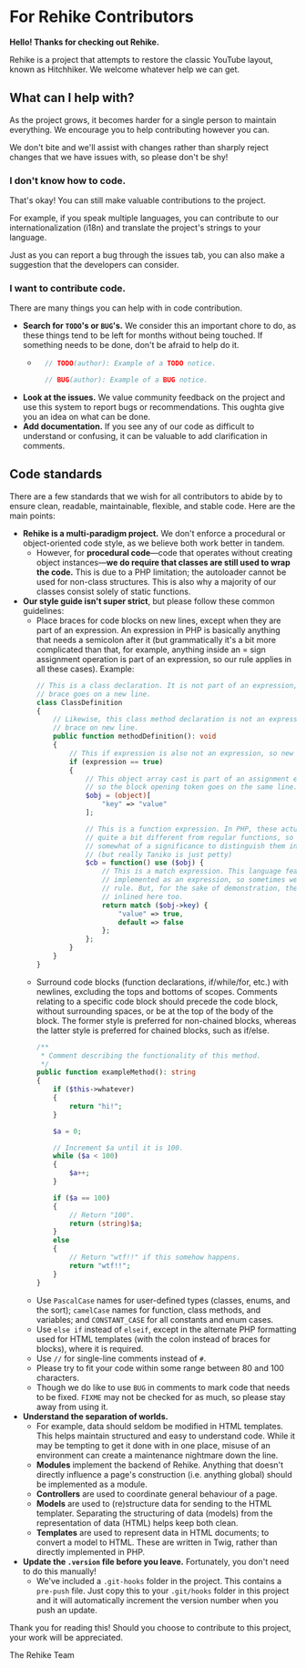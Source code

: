 # For Rehike Contributors

**Hello! Thanks for checking out Rehike.**

Rehike is a project that attempts to restore the classic YouTube layout, known as Hitchhiker. We welcome whatever help we can get.

## What can I help with?

As the project grows, it becomes harder for a single person to maintain everything. We encourage you to help contributing however you can.

We don't bite and we'll assist with changes rather than sharply reject changes that we have issues with, so please don't be shy!

### **I don't know how to code.**

That's okay! You can still make valuable contributions to the project.

For example, if you speak multiple languages, you can contribute to our internationalization (i18n) and translate the project's strings to your language.

Just as you can report a bug through the issues tab, you can also make a suggestion that the developers can consider.

### **I want to contribute code.**

There are many things you can help with in code contribution.

- **Search for `TODO`'s or `BUG`'s.** We consider this an important chore to do, as these things tend to be left for months without being touched. If something needs to be done, don't be afraid to help do it.
    - ```php
        // TODO(author): Example of a TODO notice.

        // BUG(author): Example of a BUG notice.
      ```
- **Look at the issues.** We value community feedback on the project and use this system to report bugs or recommendations. This oughta give you an idea on what can be done.
- **Add documentation.** If you see any of our code as difficult to understand or confusing, it can be valuable to add clarification in comments.

## Code standards

There are a few standards that we wish for all contributors to abide by to ensure clean, readable, maintainable, flexible, and stable code. Here are the main points:

- **Rehike is a multi-paradigm project.** We don't enforce a procedural or object-oriented code style, as we believe both work better in tandem.
    - However, for **procedural code**—code that operates without creating object instances—**we do require that classes are still used to wrap the code.** This is due to a PHP limitation; the autoloader cannot be used for non-class structures. This is also why a majority of our classes consist solely of static functions.
- **Our style guide isn't super strict**, but please follow these common guidelines:
    - Place braces for code blocks on new lines, except when they are part of an expression. An expression in PHP is basically anything that needs a semicolon after it (but grammatically it's a bit more complicated than that, for example, anything inside an = sign assignment operation is part of an expression, so our rule applies in all these cases). Example:
      ```php
      // This is a class declaration. It is not part of an expression, so the
      // brace goes on a new line.
      class ClassDefinition
      {
          // Likewise, this class method declaration is not an expression, so
          // brace on new line.
          public function methodDefinition(): void
          {
              // This if expression is also not an expression, so new line.
              if (expression == true)
              {
                  // This object array cast is part of an assignment expression,
                  // so the block opening token goes on the same line.
                  $obj = (object)[
                      "key" => "value"
                  ];

                  // This is a function expression. In PHP, these actually work
                  // quite a bit different from regular functions, so there is
                  // somewhat of a significance to distinguish them in syntax.
                  // (but really Taniko is just petty)
                  $cb = function() use ($obj) {
                      // This is a match expression. This language feature is only
                      // implemented as an expression, so sometimes we break the
                      // rule. But, for the sake of demonstration, the brace is
                      // inlined here too.
                      return match ($obj->key) {
                          "value" => true,
                          default => false
                      };
                  };
              }
          }
      }
      ```
    - Surround code blocks (function declarations, if/while/for, etc.) with newlines, excluding the tops and bottoms of scopes. Comments relating to a specific code block should precede the code block, without surrounding spaces, or be at the top of the body of the block. The former style is preferred for non-chained blocks, whereas the latter style is preferred for chained blocks, such as if/else.
      ```php
      /**
       * Comment describing the functionality of this method.
       */
      public function exampleMethod(): string
      {
          if ($this->whatever)
          {
              return "hi!";
          }

          $a = 0;

          // Increment $a until it is 100.
          while ($a < 100)
          {
              $a++;
          }

          if ($a == 100)
          {
              // Return "100".
              return (string)$a;
          }
          else
          {
              // Return "wtf!!" if this somehow happens.
              return "wtf!!";
          }
      }
      ```
    - Use `PascalCase` names for user-defined types (classes, enums, and the sort); `camelCase` names for function, class methods, and variables; and `CONSTANT_CASE` for all constants and enum cases.
    - Use `else if` instead of `elseif`, except in the alternate PHP formatting used for HTML templates (with the colon instead of braces for blocks), where it is required.
    - Use `//` for single-line comments instead of `#`.
    - Please try to fit your code within some range between 80 and 100 characters.
    - Though we do like to use `BUG` in comments to mark code that needs to be fixed. `FIXME` may not be checked for as much, so please stay away from using it.
- **Understand the separation of worlds.**
    - For example, data should seldom be modified in HTML templates. This helps maintain structured and easy to understand code. While it may be tempting to get it done with in one place, misuse of an environment can create a maintenance nightmare down the line.
    - **Modules** implement the backend of Rehike. Anything that doesn't directly influence a page's construction (i.e. anything global) should be implemented as a module.
    - **Controllers** are used to coordinate general behaviour of a page.
    - **Models** are used to (re)structure data for sending to the HTML templater. Separating the structuring of data (models) from the representation of data (HTML) helps keep both clean.
    - **Templates** are used to represent data in HTML documents; to convert a model to HTML. These are written in Twig, rather than directly implemented in PHP.
- **Update the `.version` file before you leave.** Fortunately, you don't need to do this manually!
    - We've included a `.git-hooks` folder in the project. This contains a `pre-push` file. Just copy this to your `.git/hooks` folder in this project and it will automatically increment the version number when you push an update.

Thank you for reading this! Should you choose to contribute to this project, your work will be appreciated.

The Rehike Team
